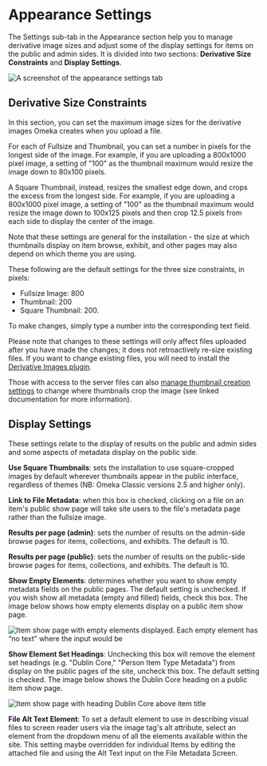 # Appearance Settings

The Settings sub-tab in the Appearance section help you to manage derivative image sizes and adjust some of the display settings for items on the public and admin sides. It is divided into two sections: **Derivative Size Constraints** and **Display Settings**.

![A screenshot of the appearance settings tab](../../doc_files/appearSettings.png "A screenshot of the appearance settings tab")

Derivative Size Constraints
----------------------------------------------------------------

In this section, you can set the maximum image sizes for the derivative images Omeka creates when you upload a file. 

For each of Fullsize and Thumbnail, you can set a number in pixels for the longest side of the image. For example, if you are uploading a 800x1000 pixel image, a setting of "100" as the thumbnail maximum would resize the image down to 80x100 pixels. 

A Square Thumbnail, instead, resizes the smallest edge down, and crops the excess from the longest side. For example, if you are uploading a 800x1000 pixel image, a setting of "100" as the thumbnail maximum would resize the image down to 100x125 pixels and then crop 12.5 pixels from each side to display the center of the image. 

Note that these settings are general for the installation - the size at which thumbnails display on item browse, exhibit, and other pages may also depend on which theme you are using.

These following are the default settings for the three size constraints, in pixels:

-   Fullsize Image: 800
-   Thumbnail: 200
-   Square Thumbnail: 200.

To make changes, simply type a number into the corresponding text field.

Please note that changes to these settings will only affect files uploaded after you have made the changes; it does not retroactively re-size existing files. If you want to change existing files, you will need to install the [Derivative Images plugin](../../Plugins/DerivativeImages.md).

Those with access to the server files can also [manage thumbnail creation settings](../../Technical/ConfiguringThumbnailCreation.md) to change where thumbnails crop the image (see linked documentation for more information).

Display Settings
----------------------------------------------------------------
These settings relate to the display of results on the public and admin sides and some aspects of metadata display on the public side. 

**Use Square Thumbnails**: sets the installation to use square-cropped images by default wherever thumbnails appear in the public interface, regardless of themes (NB: Omeka Classic versions 2.5 and higher only).

**Link to File Metadata**: when this box is checked, clicking on a file on an item's public show page will take site users to the file's metadata page rather than the fullsize image. 

**Results per page (admin)**: sets the number of results on the admin-side browse pages for items, collections, and exhibits. The default is 10.

**Results per page (public)**: sets the number of results on the public-side browse pages for items, collections, and exhibits. The default is 10.

**Show Empty Elements**: determines whether you want to show empty metadata fields on the public pages. The default setting is unchecked. If you wish show all metadata (empty and filled) fields, check this box. The image below shows how empty elements display on a public item show page.

![Item show page with empty elements displayed. Each empty element has “no text” where the input would be](../../doc_files/showEmptyElm.png "Item show page with empty elements displayed. Each empty element has “no text” where the input would be")

**Show Element Set Headings**: Unchecking this box will remove the element set headings (e.g. "Dublin Core," "Person Item Type Metadata") from display on the public pages of the site, uncheck this box. The default setting is checked. The image below shows the Dublin Core heading on a public item show page.

![Item show page with heading Dublin Core above item title](../../doc_files/showElmSet.png "Item show page with heading Dublin Core above item title")

**File Alt Text Element**: To set a default element to use in describing visual files to screen reader users via the image tag's alt attribute, select an element from the dropdown menu of all the elements available within the site. This setting maybe overridden for individual Items by editing the attached file and using the Alt Text input on the File Metadata Screen.
